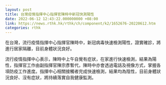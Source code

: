 ```yaml
---
layout: post
title: 台灣疫情指揮中心指揮官陳時中新冠快測陽性
date: 2022-06-12 12:43:22.000000000 +08:00
link: https://news.rthk.hk/rthk/ch/component/k2/1652676-20220612.htm
categories: rthk
---
```


在台灣，流行疫情指揮中心指揮官陳時中，新冠病毒快速檢測陽性，證實確診，將進行居家隔離，目前身體狀況良好。

流行疫情指揮中心表示，陳時中上午自覺有症狀，在家進行快速檢測，結果為陽性，指揮官工作由副指揮官陳宗彥暫代，陳時中亦會透過電話及視像方式，掌握各項防疫工作進度。指揮中心相關接觸者完成快速檢測，結果均為陰性，目前身體狀況良好、沒有症狀，將持續落實自我健康監測。
